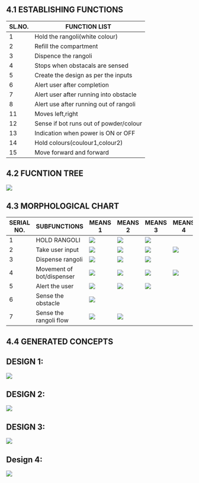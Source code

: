 
## 4.1 ESTABLISHING FUNCTIONS
|SL.NO.|FUNCTION LIST|
|------|-------------|
|1|Hold the rangoli(white colour)|
|2|Refill the compartment|
|3|Dispence the rangoli|
|4|Stops when obstacals are sensed|
|5|Create the design as per the inputs|
|6|Alert user after completion|
|7|Alert user after running into obstacle|
|8|Alert use after running out of rangoli|
|11|Moves left,right|
|12|Sense if bot runs out of powder/colour|
|13|Indication when power is ON or OFF|
|14|Hold colours(coulour1,colour2)|
|15|Move forward and forward|


## 4.2 FUCNTION TREE
![](https://i.postimg.cc/9XkFh9bT/Server-Network-Diagram.jpg)




## 4.3 MORPHOLOGICAL CHART

|SERIAL NO.|SUBFUNCTIONS|MEANS 1|MEANS 2|MEANS 3|MEANS 4|
|----------|------------|-------|-------|-------|-------|
|1|HOLD RANGOLI|![](https://i.postimg.cc/rpYQVGYf/cylindrical-compartment.png)|![](https://i.postimg.cc/bwyT1V76/funnel.png)|![](https://i.postimg.cc/zG2nKzSB/mesh-rollers.png)|
|2|Take user input|![](https://i.postimg.cc/cCc3H0Ld/mobile-app.png)|![](https://i.postimg.cc/66VnzLLF/push-button.png)|![](https://i.postimg.cc/dt4dcsfB/toggle-switch.png)|![](https://i.postimg.cc/ry9R5yqk/bluetooth.png)|
|3|Dispense rangoli|![](https://i.postimg.cc/zG2nKzSB/mesh-rollers.png)|![](https://i.postimg.cc/qqm7SR76/stopper.png)|![](https://i.postimg.cc/Yq90g1X6/flaps.png)|
|4|Movement of bot/dispenser|![](https://i.postimg.cc/Y9MqSgGm/wheels.png)|![](https://i.postimg.cc/nhqJQrtK/belt-and-pulley.png)|![](https://i.postimg.cc/MTp24Yft/robotic-arm.png)|![](https://i.postimg.cc/QNPG418k/belt-with-motor.png)|
|5|Alert the user|![](https://i.postimg.cc/7LqpGN9D/buzzer.png)|![](https://i.postimg.cc/qRRSQMW5/notification.png)|![](https://i.postimg.cc/RC3VZMqd/speaker.png)|
|6|Sense the obstacle|![](https://i.postimg.cc/7L6rtV29/IR-sensor.png)||
|7|Sense the rangoli flow|![](https://i.postimg.cc/7L6rtV29/IR-sensor.png)|![](https://i.postimg.cc/5twLGBWH/flow-sensor.png)





## 4.4 GENERATED CONCEPTS


## DESIGN 1:
![](https://i.postimg.cc/CMj8WX4k/Whats-App-Image-2022-01-22-at-11-12-37-AM.jpg)


## DESIGN 2:
![](https://i.postimg.cc/fyKDFYgq/Whats-App-Image-2022-01-15-at-11-15-01-PM.jpg)

## DESIGN 3:
![](https://i.postimg.cc/JzcnK54X/20220122-090350.jpg)

## Design 4:
![](https://i.postimg.cc/bYSddLsL/Whats-App-Image-2022-01-19-at-1-26-04-PM.jpg)
